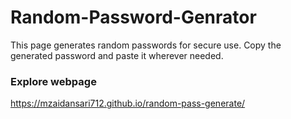 # Random-Password-Genrator
This page generates random passwords for secure use. Copy the generated password and paste it wherever needed. 
### Explore webpage
https://mzaidansari712.github.io/random-pass-generate/
